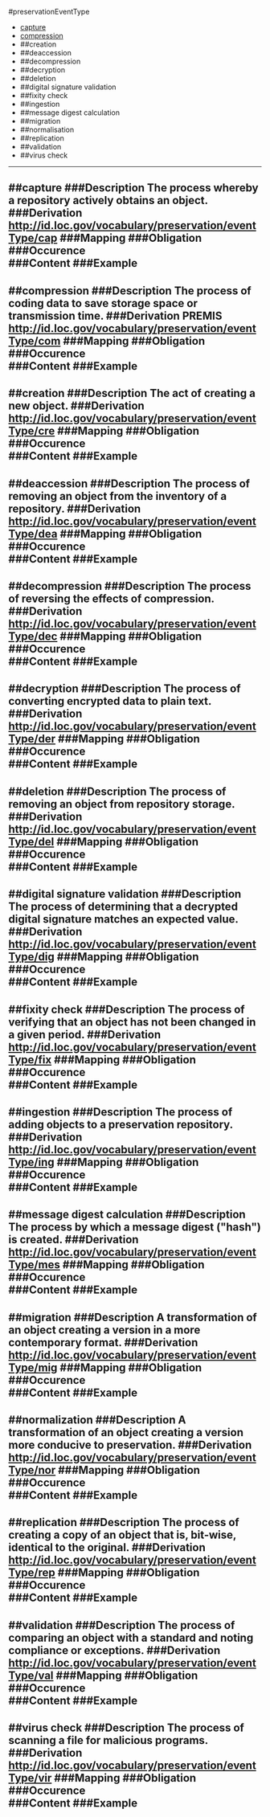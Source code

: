 #preservationEventType

- [capture](#capture)
- [compression](#compression)
- ##creation
- ##deaccession
- ##decompression
- ##decryption
- ##deletion
- ##digital signature validation
- ##fixity check
- ##ingestion
- ##message digest calculation
- ##migration
- ##normalisation
- ##replication
- ##validation
- ##virus check
--------------------------------------------------
##capture
###Description
The process whereby a repository actively obtains an object.
###Derivation
http://id.loc.gov/vocabulary/preservation/eventType/cap
###Mapping
###Obligation	
###Occurence	
###Content
###Example
---------------------------------
##compression
###Description
The process of coding data to save storage space or transmission time.
###Derivation
PREMIS
http://id.loc.gov/vocabulary/preservation/eventType/com
###Mapping
###Obligation	
###Occurence	
###Content
###Example
---------------------------------
##creation
###Description
The act of creating a new object.
###Derivation
http://id.loc.gov/vocabulary/preservation/eventType/cre
###Mapping
###Obligation	
###Occurence	
###Content
###Example
---------------------------------
##deaccession
###Description
The process of removing an object from the inventory of a repository.
###Derivation
http://id.loc.gov/vocabulary/preservation/eventType/dea
###Mapping
###Obligation	
###Occurence	
###Content
###Example
---------------------------------
##decompression
###Description
The process of reversing the effects of compression.
###Derivation
http://id.loc.gov/vocabulary/preservation/eventType/dec
###Mapping
###Obligation	
###Occurence	
###Content
###Example
---------------------------------
##decryption
###Description
The process of converting encrypted data to plain text.
###Derivation
http://id.loc.gov/vocabulary/preservation/eventType/der
###Mapping
###Obligation	
###Occurence	
###Content
###Example
---------------------------------
##deletion
###Description
The process of removing an object from repository storage.
###Derivation
http://id.loc.gov/vocabulary/preservation/eventType/del
###Mapping
###Obligation	
###Occurence	
###Content
###Example
---------------------------------
##digital signature validation
###Description
The process of determining that a decrypted digital signature matches an expected value.
###Derivation
http://id.loc.gov/vocabulary/preservation/eventType/dig
###Mapping
###Obligation	
###Occurence	
###Content
###Example
---------------------------------
##fixity check
###Description
The process of verifying that an object has not been changed in a given period.
###Derivation
http://id.loc.gov/vocabulary/preservation/eventType/fix
###Mapping
###Obligation	
###Occurence	
###Content
###Example
---------------------------------
##ingestion
###Description
The process of adding objects to a preservation repository.
###Derivation
http://id.loc.gov/vocabulary/preservation/eventType/ing
###Mapping
###Obligation	
###Occurence	
###Content
###Example
---------------------------------
##message digest calculation
###Description
The process by which a message digest ("hash") is created.
###Derivation
http://id.loc.gov/vocabulary/preservation/eventType/mes
###Mapping
###Obligation	
###Occurence	
###Content
###Example
---------------------------------
##migration
###Description
A transformation of an object creating a version in a more contemporary format.
###Derivation
http://id.loc.gov/vocabulary/preservation/eventType/mig
###Mapping
###Obligation	
###Occurence	
###Content
###Example
---------------------------------
##normalization
###Description
A transformation of an object creating a version more conducive to preservation.
###Derivation
http://id.loc.gov/vocabulary/preservation/eventType/nor
###Mapping
###Obligation	
###Occurence	
###Content
###Example
---------------------------------
##replication
###Description
The process of creating a copy of an object that is, bit-wise, identical to the original.
###Derivation
http://id.loc.gov/vocabulary/preservation/eventType/rep
###Mapping
###Obligation	
###Occurence	
###Content
###Example
---------------------------------
##validation
###Description
The process of comparing an object with a standard and noting compliance or exceptions.
###Derivation
http://id.loc.gov/vocabulary/preservation/eventType/val
###Mapping
###Obligation	
###Occurence	
###Content
###Example
---------------------------------
##virus check
###Description
The process of scanning a file for malicious programs.
###Derivation
http://id.loc.gov/vocabulary/preservation/eventType/vir
###Mapping
###Obligation	
###Occurence	
###Content
###Example
---------------------------------
